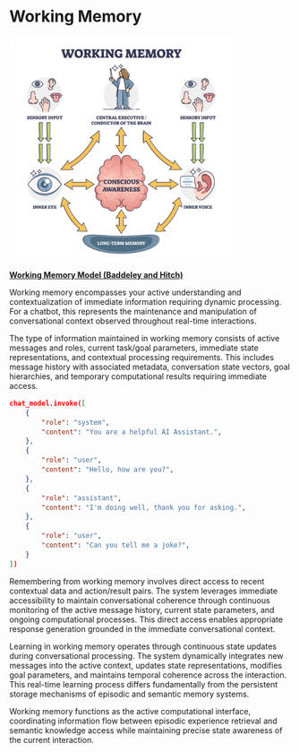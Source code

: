 # Working Memory

<img src="../media/working_memory.png" width=400>

**[Working Memory Model (Baddeley and Hitch)](https://www.simplypsychology.org/working-memory.html)**

Working memory encompasses your active understanding and contextualization of immediate information requiring dynamic processing. For a chatbot, this represents the maintenance and manipulation of conversational context observed throughout real-time interactions.

The type of information maintained in working memory consists of active messages and roles, current task/goal parameters, immediate state representations, and contextual processing requirements. This includes message history with associated metadata, conversation state vectors, goal hierarchies, and temporary computational results requiring immediate access.

```json
chat_model.invoke([
    {
        "role": "system",
        "content": "You are a helpful AI Assistant.",
    },
    {
        "role": "user",
        "content": "Hello, how are you?",
    },
    {
        "role": "assistant",
        "content": "I'm doing well, thank you for asking.",
    },
    {
        "role": "user",
        "content": "Can you tell me a joke?",
    }
])
```

Remembering from working memory involves direct access to recent contextual data and action/result pairs. The system leverages immediate accessibility to maintain conversational coherence through continuous monitoring of the active message history, current state parameters, and ongoing computational processes. This direct access enables appropriate response generation grounded in the immediate conversational context.

Learning in working memory operates through continuous state updates during conversational processing. The system dynamically integrates new messages into the active context, updates state representations, modifies goal parameters, and maintains temporal coherence across the interaction. This real-time learning process differs fundamentally from the persistent storage mechanisms of episodic and semantic memory systems.

Working memory functions as the active computational interface, coordinating information flow between episodic experience retrieval and semantic knowledge access while maintaining precise state awareness of the current interaction.
